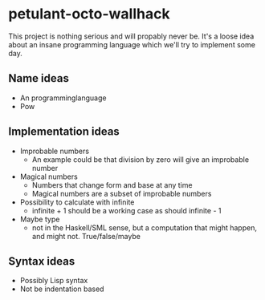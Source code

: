 petulant-octo-wallhack
======================
This project is nothing serious and will propably never be.
It's a loose idea about an insane programming language which we'll try to implement some day.

## Name ideas
- An programminglanguage
- Pow

## Implementation ideas
- Improbable numbers
    - An example could be that division by zero will give an improbable number
- Magical numbers
    - Numbers that change form and base at any time
    - Magical numbers are a subset of improbable numbers
- Possibility to calculate with infinite
    - infinite + 1 should be a working case as should infinite - 1
- Maybe type
    - not in the Haskell/SML sense, but a computation that might happen, and might not. True/false/maybe

## Syntax ideas
- Possibly Lisp syntax
- Not be indentation based
